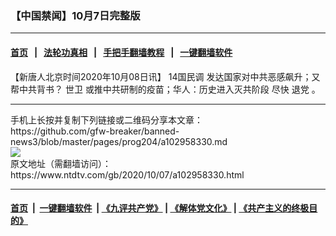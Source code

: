 ### 【中国禁闻】10月7日完整版
------------------------

#### [首页](https://github.com/gfw-breaker/banned-news3/blob/master/README.md) &nbsp;&nbsp;|&nbsp;&nbsp; [法轮功真相](https://github.com/begood0513/basic/blob/master/README.md)  &nbsp;&nbsp;|&nbsp;&nbsp; [手把手翻墙教程](https://github.com/gfw-breaker/guides/wiki)  &nbsp;&nbsp;|&nbsp;&nbsp; [一键翻墙软件](https://github.com/gfw-breaker/nogfw/blob/master/README.md)  



<div><div class="post_content" itemprop="articleBody">
 <p>
  【新唐人北京时间2020年10月08日讯】
  <ok href="https://www.ntdtv.com/gb/14国民调.htm">
   14国民调
  </ok>
  发达国家对中共恶感飙升；又帮中共背书？
  <ok href="https://www.ntdtv.com/gb/世卫.htm">
   世卫
  </ok>
  或推中共研制的疫苗；华人：历史进入灭共阶段 尽快
  <ok href="https://www.ntdtv.com/gb/退党.htm">
   退党
  </ok>
  。
 </p>
 <div class="single_ad">
 </div>
</div>
</div>
<hr/>
手机上长按并复制下列链接或二维码分享本文章：<br/>
https://github.com/gfw-breaker/banned-news3/blob/master/pages/prog204/a102958330.md <br/>
<a href='https://github.com/gfw-breaker/banned-news3/blob/master/pages/prog204/a102958330.md'><img src='https://github.com/gfw-breaker/banned-news3/blob/master/pages/prog204/a102958330.md.png'/></a> <br/>
原文地址（需翻墙访问）：https://www.ntdtv.com/gb/2020/10/07/a102958330.html


------------------------
#### [首页](https://github.com/gfw-breaker/banned-news3/blob/master/README.md) &nbsp;|&nbsp; [一键翻墙软件](https://github.com/gfw-breaker/nogfw/blob/master/README.md) &nbsp;| [《九评共产党》](https://github.com/gfw-breaker/9ping.md/blob/master/README.md#九评之一评共产党是什么) | [《解体党文化》](https://github.com/gfw-breaker/jtdwh.md/blob/master/README.md) | [《共产主义的终极目的》](https://github.com/gfw-breaker/gczydzjmd.md/blob/master/README.md)


<img src='http://gfw-breaker.win/banned-news3/pages/prog204/a102958330.md' width='0px' height='0px'/>